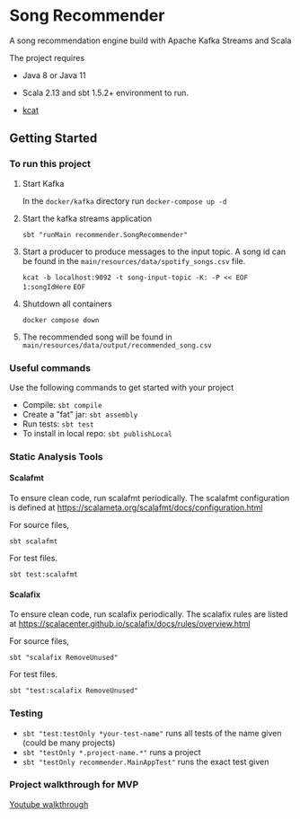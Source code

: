 # Song Recommender

A song recommendation engine build with Apache Kafka Streams and Scala

The project requires 

- Java 8 or Java 11 

- Scala 2.13 and sbt 1.5.2+ environment to run.

- [kcat](https://github.com/edenhill/kcat)

## Getting Started

### To run this project

1. Start Kafka

    In the `docker/kafka` directory run `docker-compose up -d`

2. Start the kafka streams application 

    `sbt "runMain recommender.SongRecommender"`

3. Start a producer to produce messages to the input topic. A song id can be found in the `main/resources/data/spotify_songs.csv` file.

   `kcat -b localhost:9092 -t song-input-topic -K: -P << EOF`
   `1:songIdHere`
   `EOF`

4. Shutdown all containers

    `docker compose down`

5. The recommended song will be found in `main/resources/data/output/recommended_song.csv`

### Useful commands

 Use the following commands to get started with your project

- Compile: `sbt compile`
- Create a "fat" jar: `sbt assembly`
- Run tests: `sbt test`
- To install in local repo: `sbt publishLocal`

### Static Analysis Tools

#### Scalafmt

To ensure clean code, run scalafmt periodically. The scalafmt configuration is defined at <https://scalameta.org/scalafmt/docs/configuration.html>

For source files,

`sbt scalafmt`

For test files.

`sbt test:scalafmt`

#### Scalafix

To ensure clean code, run scalafix periodically. The scalafix rules are listed at <https://scalacenter.github.io/scalafix/docs/rules/overview.html>

For source files,

`sbt "scalafix RemoveUnused"`

For test files.

`sbt "test:scalafix RemoveUnused"`

### Testing

- `sbt "test:testOnly *your-test-name"` runs all tests of the name given (could be many projects)
- `sbt "testOnly *.project-name.*"` runs a project
- `sbt "testOnly recommender.MainAppTest"` runs the exact test given


### Project walkthrough for MVP

[Youtube walkthrough](https://www.youtube.com/watch?v=DyHWdd0oyME)
